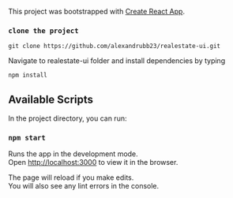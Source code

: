 This project was bootstrapped with [Create React App](https://github.com/facebook/create-react-app).

### `clone the project`

```
git clone https://github.com/alexandrubb23/realestate-ui.git
```

Navigate to realestate-ui folder and install dependencies by typing

```
npm install
```

## Available Scripts

In the project directory, you can run:

### `npm start`

Runs the app in the development mode.<br />
Open [http://localhost:3000](http://localhost:3000) to view it in the browser.

The page will reload if you make edits.<br />
You will also see any lint errors in the console.
